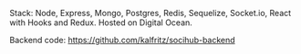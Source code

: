 Stack: Node, Express, Mongo, Postgres, Redis, Sequelize, Socket.io, React with Hooks and Redux. Hosted on Digital Ocean.

Backend code: https://github.com/kalfritz/socihub-backend
